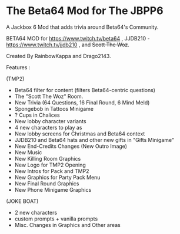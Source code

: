 # The Beta64 Mod for The JBPP6
A Jackbox 6 Mod that adds trivia around Beta64's Community.

BETA64 MOD for https://www.twitch.tv/beta64 , JJDB210 - https://www.twitch.tv/jjdb210 , and ~~Scott The Woz~~.

Created By RainbowKappa and Drago2143.

Features :

(TMP2)
- Beta64 filter for content (filters Beta64-centric questions)
- The "Scott The Woz" Room.
- New Trivia (64 Questions, 16 Final Round, 6 Mind Meld)
- Spongebob in Tattoos Minigame
- ? Cups in Chalices
- New lobby character variants 
- 4 new characters to play as
- New lobby screens for Christmas and Beta64 context
- JJDB210 and Beta64 hats and other new gifts in "Gifts Minigame"
- New End-Credits Changes (New Outro Image)
- New Music
- New Killing Room Graphics
- New Logo for TMP2 Opening
- New Intros for Pack and TMP2
- New Graphics for Party Pack Menu
- New Final Round Graphics
- New Phone Minigame Graphics

(JOKE BOAT)
- 2 new characters
- custom prompts + vanilla prompts
- Misc. Changes in Graphics and Other areas
